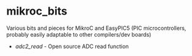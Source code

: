 mikroc_bits
===========

Various bits and pieces for MikroC and EasyPIC5
(PIC microcontrollers, probably easily adaptable to other compilers/dev
boards)

* *adc2_read* - Open source ADC read function